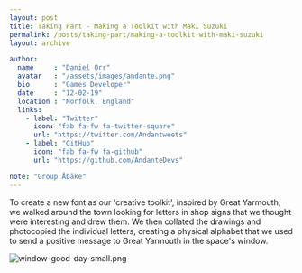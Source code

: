 ```yaml
---
layout: post
title: Taking Part - Making a Toolkit with Maki Suzuki
permalink: /posts/taking-part/making-a-toolkit-with-maki-suzuki
layout: archive

author:
  name     : "Daniel Orr"
  avatar   : "/assets/images/andante.png"
  bio      : "Games Developer"
  date     : "12-02-19"
  location : "Norfolk, England"
  links:
    - label: "Twitter"
      icon: "fab fa-fw fa-twitter-square"
      url: "https://twitter.com/Andantweets"
    - label: "GitHub"
      icon: "fab fa-fw fa-github"
      url: "https://github.com/AndanteDevs"

note: "Group Åbäke"
---
```


To create a new font as our 'creative toolkit', inspired by Great Yarmouth, we walked around the town looking for letters in shop signs that we thought were interesting and drew them. We then collated the drawings and photocopied the individual letters, creating a physical alphabet that we used to send a positive message to Great Yarmouth in the space's window.

![window-good-day-small.png](https://i.imgur.com/DzmXa3i.png)
